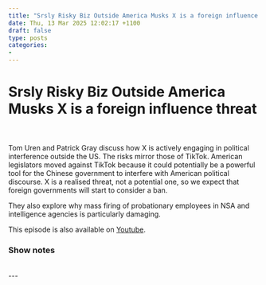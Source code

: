 ```yaml
---
title: "Srsly Risky Biz Outside America Musks X is a foreign influence threat"
date: Thu, 13 Mar 2025 12:02:17 +1100
draft: false
type: posts
categories: 
- 
---
```

# Srsly Risky Biz Outside America Musks X is a foreign influence threat

<br/>

<br/>
Tom Uren and Patrick Gray discuss how X is actively engaging in political interference outside the US. The risks mirror those of TikTok. American legislators moved against TikTok because it could potentially be a powerful tool for the Chinese government to interfere with American political discourse. X is a realised threat, not a potential one, so we expect that foreign governments will start to consider a ban.

They also explore why mass firing of probationary employees in NSA and intelligence agencies is particularly damaging.

This episode is also available on [Youtube](https://youtu.be/R6DkIbJw4Ig).

### Show notes

<br/>
---
